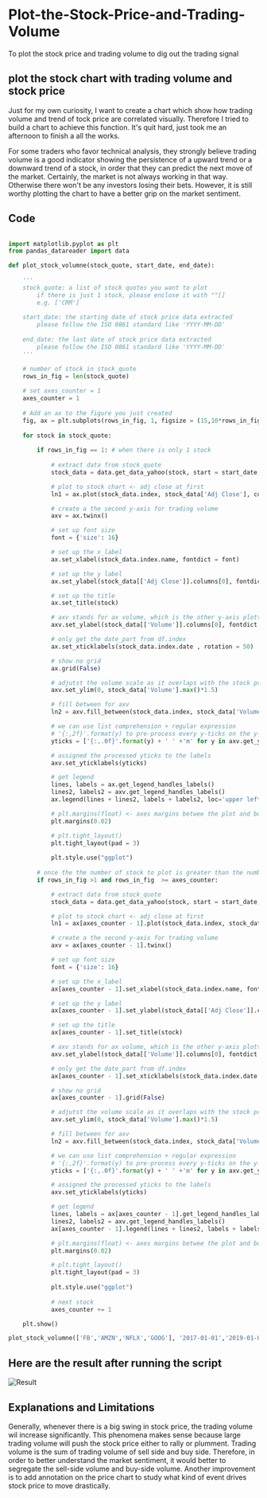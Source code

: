 # Plot-the-Stock-Price-and-Trading-Volume
To plot the stock price and trading volume to dig out the trading signal

## plot the stock chart with trading volume and stock price 

Just for my own curiosity, I want to create a chart which show how trading volume and trend of tock price are correlated visually. Therefore I tried to build a chart to achieve this function. It's quit hard, just took me an afternoon to finish a all the works.

For some traders who favor technical analysis, they strongly believe trading volume is a good indicator showing the persistence of a upward trend or a downward trend of a stock, in order that they can predict the next move of the market. Certainly, the market is not always working in that way. Otherwise there won't be any investors losing their bets. However, it is still worthy plotting the chart to have a better grip on the market sentiment.

## Code

```python

import matplotlib.pyplot as plt
from pandas_datareader import data

def plot_stock_volumne(stock_quote, start_date, end_date):
    
    '''
    stock_quote: a list of stock quotes you want to plot
        if there is just 1 stock, please enclose it with ""[]
        e.g. ['CRM']
    
    start_date: the starting date of stock price data extracted
        please follow the ISO 0861 standard like 'YYYY-MM-DD'
    
    end_date: the last date of stock price data extracted
        please follow the ISO 0861 standard like 'YYYY-MM-DD'
    '''

    # number of stock in stock_quote
    rows_in_fig = len(stock_quote)
    
    # set axes_counter = 1
    axes_counter = 1
    
    # Add an ax to the figure you just created
    fig, ax = plt.subplots(rows_in_fig, 1, figsize = (15,10*rows_in_fig))
    
    for stock in stock_quote:
           
        if rows_in_fig == 1: # when there is only 1 stock
            
            # extract data from stock_quote
            stock_data = data.get_data_yahoo(stock, start = start_date, end = end_date)

            # plot to stock chart <- adj close at first
            ln1 = ax.plot(stock_data.index, stock_data['Adj Close'], color = 'red', label = stock_data['Adj Close'].name)

            # create a the second y-axis for trading volume
            axv = ax.twinx()

            # set up font size
            font = {'size': 16}

            # set up the x_label
            ax.set_xlabel(stock_data.index.name, fontdict = font)

            # set up the y label
            ax.set_ylabel(stock_data[['Adj Close']].columns[0], fontdict = {'size': 16})

            # set up the title
            ax.set_title(stock)

            # axv stands for ax volume, which is the other y-axis plotting on the same chart as stock price
            axv.set_ylabel(stock_data[['Volume']].columns[0], fontdict = {'size': 16})

            # only get the date_part from df.index
            ax.set_xticklabels(stock_data.index.date , rotation = 50)

            # show no grid
            ax.grid(False)

            # adjutst the volume scale as it overlaps with the stock price
            axv.set_ylim(0, stock_data['Volume'].max()*1.5)

            # fill between for axv
            ln2 = axv.fill_between(stock_data.index, stock_data['Volume'],step="pre", alpha = 0.2, color = 'purple', label = stock_data.Volume.name)

            # we can use list comprehension + regular expression
            # '{:,2f}'.format(y) to pre-process every y-ticks on the y-axis, converting trading volume the to the unit of millions
            yticks = ['{:,.0f}'.format(y) + ' ' +'m' for y in axv.get_yticks()/1000000]

            # assigned the processed yticks to the labels 
            axv.set_yticklabels(yticks)

            # get legend
            lines, labels = ax.get_legend_handles_labels()
            lines2, labels2 = axv.get_legend_handles_labels()
            ax.legend(lines + lines2, labels + labels2, loc='upper left', fontsize = 14)

            # plt.margins(float) <- axes margins betwee the plot and boundary of the figure
            plt.margins(0.02)

            # plt.tight_layout()
            plt.tight_layout(pad = 3)
            
            plt.style.use("ggplot")
            
        # once the the number of stock to plot is greater than the number of axes, the function will stop
        if rows_in_fig >1 and rows_in_fig  >= axes_counter:

            # extract data from stock_quote
            stock_data = data.get_data_yahoo(stock, start = start_date, end = end_date)

            # plot to stock chart <- adj close at first
            ln1 = ax[axes_counter - 1].plot(stock_data.index, stock_data['Adj Close'], color = 'red', label = stock_data['Adj Close'].name)

            # create a the second y-axis for trading volume
            axv = ax[axes_counter - 1].twinx()

            # set up font size
            font = {'size': 16}

            # set up the x_label
            ax[axes_counter - 1].set_xlabel(stock_data.index.name, fontdict = font)

            # set up the y label
            ax[axes_counter - 1].set_ylabel(stock_data[['Adj Close']].columns[0], fontdict = {'size': 16})

            # set up the title
            ax[axes_counter - 1].set_title(stock)

            # axv stands for ax volume, which is the other y-axis plotting on the same chart as stock price
            axv.set_ylabel(stock_data[['Volume']].columns[0], fontdict = {'size': 16})

            # only get the date_part from df.index
            ax[axes_counter - 1].set_xticklabels(stock_data.index.date , rotation = 50)

            # show no grid
            ax[axes_counter - 1].grid(False)

            # adjutst the volume scale as it overlaps with the stock price
            axv.set_ylim(0, stock_data['Volume'].max()*1.5)

            # fill between for axv
            ln2 = axv.fill_between(stock_data.index, stock_data['Volume'],step="pre", alpha = 0.2, color = 'purple', label = stock_data.Volume.name)

            # we can use list comprehension + regular expression
            # '{:,2f}'.format(y) to pre-process every y-ticks on the y-axis, converting trading volume the to the unit of millions
            yticks = ['{:,.0f}'.format(y) + ' ' +'m' for y in axv.get_yticks()/1000000]

            # assigned the processed yticks to the labels 
            axv.set_yticklabels(yticks)

            # get legend
            lines, labels = ax[axes_counter - 1].get_legend_handles_labels()
            lines2, labels2 = axv.get_legend_handles_labels()
            ax[axes_counter - 1].legend(lines + lines2, labels + labels2, loc='upper left', fontsize = 14)

            # plt.margins(float) <- axes margins betwee the plot and boundary of the figure
            plt.margins(0.02)

            # plt.tight_layout()
            plt.tight_layout(pad = 3)
            
            plt.style.use("ggplot")
            
            # next stock 
            axes_counter += 1

    plt.show()

plot_stock_volumne(['FB','AMZN','NFLX','GOOG'], '2017-01-01','2019-01-01')


```


## Here are the result after running the script

![Result](https://github.com/kwlwman2/Plot-the-Stock-Price-and-Trading-Volume/blob/master/result.png)


## Explanations and Limitations

Generally, whenever there is a big swing in stock price, the trading volume wil increase significantly. This phenomena makes sense because large trading volume will push the stock price either to rally or plumment. Trading volume is the sum of trading volume of sell side and buy side. Therefore, in order to better understand the market sentiment, it would better to segregate the sell-side volume and buy-side volume. Another improvement is to add annotation on the price chart to study what kind of event drives stock price to move drastically.
